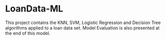 # LoanData-ML
This project contains the KNN, SVM, Logistic Regression and Decision Tree algorithms applied to a loan data set. Model Evaluation is also presented at the end of this model.
